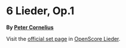 
# 6 Lieder, Op.1

__By [Peter Cornelius](..)__

Visit the [official set page] in [OpenScore Lieder].

[official set page]: https://musescore.com/openscore-lieder-corpus/sets/5054958
[OpenScore Lieder]: https://musescore.com/openscore-lieder-corpus
